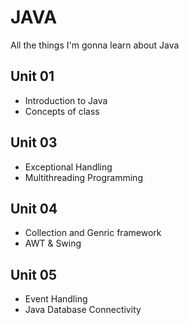 # JAVA
All the things I'm gonna learn about Java

## Unit 01
- Introduction to Java
- Concepts of class

## Unit 03
- Exceptional Handling
- Multithreading Programming

## Unit 04
- Collection and Genric framework
- AWT & Swing

## Unit 05
- Event Handling
- Java Database Connectivity
